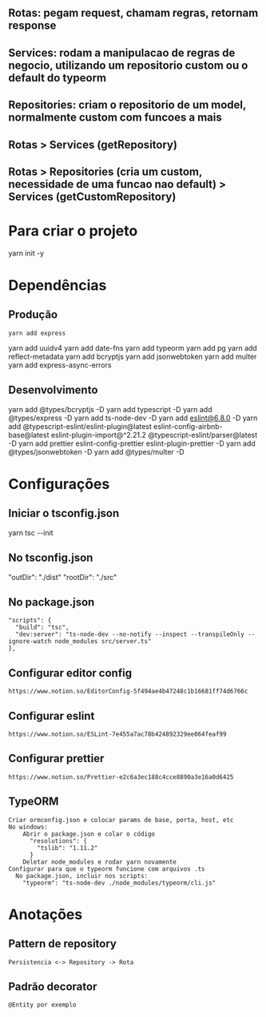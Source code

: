

## Rotas: pegam request, chamam regras, retornam response
## Services: rodam a manipulacao de regras de negocio, utilizando um repositorio custom ou o default do typeorm
## Repositories: criam o repositorio de um model, normalmente custom com funcoes a mais

## Rotas > Services (getRepository)
## Rotas > Repositories (cria um custom, necessidade de uma funcao nao default) > Services (getCustomRepository)

# Para criar o projeto
yarn init -y

# Dependências

  ## Produção
	yarn add express
  yarn add uuidv4
  yarn add date-fns
  yarn add typeorm
  yarn add pg
  yarn add reflect-metadata
  yarn add bcryptjs
  yarn add jsonwebtoken
  yarn add multer
  yarn add express-async-errors

  ## Desenvolvimento
  yarn add @types/bcryptjs -D
  	yarn add typescript -D
  yarn add @types/express -D
  yarn add ts-node-dev -D
  yarn add eslint@6.8.0 -D
  yarn add @typescript-eslint/eslint-plugin@latest eslint-config-airbnb-base@latest eslint-plugin-import@^2.21.2 @typescript-eslint/parser@latest -D
  yarn add prettier eslint-config-prettier eslint-plugin-prettier -D
  yarn add @types/jsonwebtoken -D
  yarn add @types/multer -D

# Configurações

  ## Iniciar o tsconfig.json
  yarn tsc --init

  ## No tsconfig.json
  "outDir": "./dist"
  "rootDir": "./src"

  ## No package.json
    "scripts": {
      "build": "tsc",
      "dev:server": "ts-node-dev --no-notify --inspect --transpileOnly --ignore-watch node_modules src/server.ts"
    },

  ## Configurar editor config
    https://www.notion.so/EditorConfig-5f494ae4b47248c1b16681ff74d6766c

  ## Configurar eslint
    https://www.notion.so/ESLint-7e455a7ac78b424892329ee064feaf99

  ## Configurar prettier
    https://www.notion.so/Prettier-e2c6a3ec188c4cce8890a3e16a0d6425

  ## TypeORM
    Criar ormconfig.json e colocar params de base, porta, host, etc
    No windows:
        Abrir o package.json e colar o código
          "resolutions": {
            "tslib": "1.11.2"
          }
        Deletar node_modules e rodar yarn novamente
    Configurar para que o typeorm funcione com arquivos .ts
      No package.json, incluir nos scripts:
        "typeorm": "ts-node-dev ./node_modules/typeorm/cli.js"

# Anotações

  ## Pattern de repository
    Persistencia <-> Repository -> Rota

  ## Padrão decorator
    @Entity por exemplo

